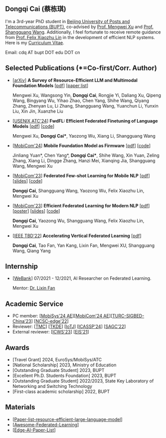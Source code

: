 ## Dongqi Cai (蔡栋琪)
<!-- Potential English Name: Kenny, Leo, Jasper -->
 <!-- Jasper is a gemstone associated with peace and tranquility. The name could symbolize the serene and beautiful moment captured in the phrase, connecting to the earthly yet ethereal nature of such a state. -->

I'm a 3rd-year PhD student in 
[Beijing University of Posts and Telecommunications (BUPT)](https://www.bupt.edu.cn/), co-advised by [Prof. Mengwei Xu](https://xumengwei.github.io/) and [Prof. Shangguang Wang](http://www.sguangwang.com/). 
Additionally, I feel fortunate to receive remote guidance from [Prof. Felix Xiaozhu Lin](https://fxlin.github.io/) in the development of efficient NLP systems.
Here is my [Curriculum Vitae](/materials/cv-cdq.pdf).

<!-- [State Key Laboratory of Networking and Switching Technology](https://sklnst.bupt.edu.cn/), [Computer Science Department](https://scs.bupt.edu.cn/),  -->

<!-- I got my B.S. degree from [BUPT](https://www.bupt.edu.cn/) in 2021. -->

Email: cdq AT bupt DOT edu DOT cn

<!-- ## News!
- \[2024-05\] Paper on Forward-only FL was accepted by [ATC'24](https://www.usenix.org/conference/atc24)
- \[2024-04\] Invited to deliver a keynote speech at CCF Talk series
- \[2024-03\] Glad to serve as part of the [Artifact Evaluation PC](https://mobisys24ae.hotcrp.com/users/pc) at [MobiSys'24](https://www.sigmobile.org/mobisys/2024/) 
- \[2024-02\] Glad to serve as part of the [Artifact Evaluation PC](https://mobicom24ae.hotcrp.com/users/pc) at [MobiCom'24](https://www.sigmobile.org/mobicom/2024/) 
- \[2023-11\] Paper on mobile foundation model was conditionally accepted by [MobiCom'24](https://www.sigmobile.org/mobicom/2024/)
- \[2023-10\] Honored to present two papers at [MobiCom'23](https://www.sigmobile.org/mobicom/2023/) and immensely grateful for the mentorship from [Marco Gruteser](https://www.winlab.rutgers.edu/~gruteser/) -->

## Selected Publications (*=Co-first/Corr. Author)
- \[[arXiv](https://arxiv.org/abs/2401.08092)\] **A Survey of Resource-Efficient LLM and Multimodal Foundation Models** \[[pdf](pdf/arXiv-Efficient-LLM.pdf)\] \[[paper list](https://github.com/UbiquitousLearning/Efficient_Foundation_Model_Survey)\]

  Mengwei Xu, Wangsong Yin, **Dongqi Cai**, Rongjie Yi, Daliang Xu, Qipeng Wang, Bingyang Wu, Yihao Zhao, Chen Yang, Shihe Wang, Qiyang Zhang, Zhenyan Lu, Li Zhang, Shangguang Wang, Yuanchun Li, Yunxin Liu, Xin Jin, Xuanzhe Liu

<!-- - \[arXiv\] **A Survey of Backpropagation-free Training For LLMs** \[[pdf](pdf/arXiv-Fwd-Survey.pdf)\] 

  Hanzi Mei, **Dongqi Cai**, Yaozong Wu, Shangguang Wang, Mengwei Xu -->

- \[[USENIX ATC'24](https://www.usenix.org/conference/atc24)\] **FwdFL: Efficient Federated Finetuning of Language Models** \[[pdf](pdf/arXiv-FwdLLM.pdf)\] \[[code](https://github.com/UbiquitousLearning/FwdLLM)\] 

  Mengwei Xu, **Dongqi Cai\***, Yaozong Wu, Xiang Li, Shangguang Wang 


- \[[MobiCom'24](https://www.sigmobile.org/mobicom/2024/)] **Mobile Foundation Model as Firmware** \[[pdf](pdf/MobiCom24-M4.pdf)\] \[[code](https://github.com/UbiquitousLearning/MobileFM)\] 

  Jinliang Yuan\*, Chen Yang\*, **Dongqi Cai\***, Shihe Wang, Xin Yuan, Zeling Zhang, Xiang Li, Dingge Zhang, Hanzi Mei, Xianqing Jia, Shangguang Wang, Mengwei Xu

- \[[MobiCom'23](https://dl.acm.org/doi/10.1145/3570361.3613277)\] **Federated Few-shot Learning for Mobile NLP** \[[pdf](pdf/MobiCom23-FeS.pdf)\] \[[slides](slides/MobiCom-FeS-bk.pdf)\] \[[code](https://github.com/UbiquitousLearning/FeS)\] 

  **Dongqi Cai**, Shangguang Wang, Yaozong Wu, Felix Xiaozhu Lin, Mengwei Xu

- \[[MobiCom'23](https://dl.acm.org/doi/10.1145/3570361.3592505)\] **Efficient Federated Learning for Modern NLP** \[[pdf](pdf/MobiCom23-FedAdapter.pdf)\] \[[poster](pdf/TURC-FedAdapter.pdf)\] \[[slides](slides/MobiCom-AdaFL-bk.pdf)\] \[[code](https://github.com/UbiquitousLearning/FedAdapter)\] 

  **Dongqi Cai**, Yaozong Wu, Shangguang Wang, Felix Xiaozhu Lin, Mengwei Xu


- \[[IEEE TBD'22](https://ieeexplore.ieee.org/document/9835002)\] **Accelerating Vertical Federated Learning** \[[pdf](pdf/TBD22.pdf)\]

  **Dongqi Cai**, Tao Fan, Yan Kang, Lixin Fan, Mengwei XU, Shangguang Wang, Qiang Yang


## Internship
- \[[WeBank](https://fate.readthedocs.io/en/latest/)\] 07/2021 - 12/2021, AI Researcher on Federated Learning. 

  Mentor: [Dr. Lixin Fan](https://scholar.google.fi/citations?user=fOsgdn0AAAAJ&hl=en)

## Academic Service
- PC member: \[[MobiSys'24 AE](https://mobisys24ae.hotcrp.com/)]\[[MobiCom'24 AE](https://mobicom24ae.hotcrp.com/)]\[[TURC-SIGBED-China'23](https://www.acmturc.com/2023/cn/SIGBED_China.html)\] \[[NCSC-edge'22](https://conf.ccf.org.cn/web/api/m9644563065535242241649985902214.action)\] 
- Reviewer: \[[TMC](https://ieeexplore.ieee.org/xpl/RecentIssue.jsp?punumber=7755)\] \[[TKDE](https://ieeexplore.ieee.org/xpl/RecentIssue.jsp?punumber=69)\] [[IoTJ](https://ieee-iotj.org/)\] \[[ICASSP'24](https://2024.ieeeicassp.org/)\] \[[SAGC'22](https://data-com.org/sagc2022/)\] 
- External reviewer: \[[ICWS'23](https://conferences.computer.org/icws/2023/)\] \[[EIS'21](https://www.embedded-ai.org/2021/index2.html)\]


## Awards
- [Travel Grant] 2024, EuroSys/MobiSys/ATC
- [National Scholarship] 2023, Ministry of Education
- [Outstanding Graduate Student] 2023, BUPT
- [Excellent Ph.D. Students Foundation] 2023, BUPT
- [Outstanding Graduate Student] 2022/2023, State Key Laboratory of Networking and Switching Technology
- [First-class academic scholarship] 2022, BUPT

## Materials
- \[[Paper-list-resource-efficient-large-language-model](https://github.com/UbiquitousLearning/Efficient_Foundation_Model_Survey)\]
- \[[Awesome-Federated-Learning](https://github.com/chaoyanghe/Awesome-Federated-Learning#Natural-language-Processing)\]
- \[[Edge-AI-Paper-List](https://github.com/xumengwei/Edge-AI-Paper-List)\]